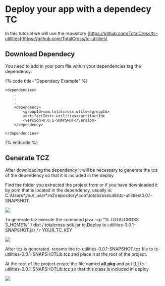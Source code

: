 # Deploy your app with a dependecy TC

In this tutorial we will use the repository [https://github.com/TotalCross/tc-utilities](https://github.com/TotalCross/tc-utilities)

## Download Dependecy

‌You need to add in your pom file within your dependencies tag the dependency:

{% code title="Dependecy Example" %}
```text
<dependencies>
    .
    .
    .
    <dependency>
        <groupId>com.totalcross.utils</groupId>
        <artifactId>tc-utilities</artifactId>
        <version>0.0.1-SNAPSHOT</version>
    </dependency>
    
</dependencies>
```
{% endcode %}

## Generate TCZ

After downloading the dependency it will be necessary to generate the tcz of the dependency so that it is included in the deploy

Find the folder you extracted the project from or if you have downloaded it by pom that is located in the dependency, usually is: C:\Users\**your\_user**\.m2\repository\com\totalcross\utils\tc-utilities\0.0.1-SNAPSHOT.

![](https://blobscdn.gitbook.com/v0/b/gitbook-28427.appspot.com/o/assets%2F-L_mPP3a_E_A7NbRMq7Q%2F-Ler5cEPPNSBJ9P-W-mI%2F-Ler7XyzuHa5LexKKFId%2FPasta.PNG?alt=media&token=a45e3908-5361-4bca-adb5-fc79b3590c54)

To generate tcz execute the command java -cp "% TOTALCROSS 3\_HOME%" / dist / totalcross-sdk.jar tc.Deploy tc-utilities-0.0.1-SNAPSHOT.jar / r YOUR\_TC\_KEY‌

![](https://blobscdn.gitbook.com/v0/b/gitbook-28427.appspot.com/o/assets%2F-L_mPP3a_E_A7NbRMq7Q%2F-LerIfBrCEJKzx7OT0xZ%2F-LerIl475Yrmu5dtoeFU%2FComp.PNG?alt=media&token=b491c16a-dba7-4c53-8e68-16c90e5e2a50)

After tcz is generated, rename the tc-utilities-0.0.1-SNAPSHOT.tcz file to tc-utilities-0.0.1-SNAPSHOTLib.tcz and place it at the root of the project.‌

At the root of the project create the file named **all.pkg** and put \[L\] tc-utilities-0.0.1-SNAPSHOTLib.tcz so that this class is included in deploy

![](https://blobscdn.gitbook.com/v0/b/gitbook-28427.appspot.com/o/assets%2F-L_mPP3a_E_A7NbRMq7Q%2F-Ler5cEPPNSBJ9P-W-mI%2F-LerEHwNAfZIsaPx7r-N%2F1.1.png?alt=media&token=4b4ad9a8-3f97-494e-89e1-46f16db4172e)

